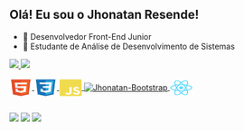 ## Olá! Eu sou o Jhonatan Resende!

- 🔭 Desenvolvedor Front-End Junior
- 🌱 Estudante de Análise de Desenvolvimento de Sistemas

<div>
  <a href="https://github.com/JhonatanResende">
    <img height="180em" src="https://github-readme-stats.vercel.app/api?username=JhonatanResende&show_icons=true&theme=dark#gh-dark-mode-only)](https://github.com/anuraghazra/github-readme-stats#gh-dark-mode-only)"/>
    <img height="180em" src="https://github-readme-stats.vercel.app/api/top-langs/?username=JhonatanResende&layout=compact&langs_count=16&theme=dark"/>
</div>

<div style="display: inline_block"><br>
    <img align="center" alt="Jhonatan-HTML" height="30" width="40" src="https://raw.githubusercontent.com/devicons/devicon/master/icons/html5/html5-original.svg">
    <img align="center" alt="Jhonatan-CSS" height="30" width="40" src="https://raw.githubusercontent.com/devicons/devicon/master/icons/css3/css3-original.svg">
    <img align="center" alt="Jhonatan-Js" height="30" width="40" src="https://raw.githubusercontent.com/devicons/devicon/master/icons/javascript/javascript-plain.svg">
    <img align="center" alt="Jhonatan-Bootstrap" height="30" src="https://cdn.jsdelivr.net/gh/devicons/devicon@latest/icons/bootstrap/bootstrap-original.svg">
    <img align="center" alt="Jhonatan-React" height="30" width="40" src="https://raw.githubusercontent.com/devicons/devicon/master/icons/react/react-original.svg">
</div>

##

<div> 
  <a href="https://www.instagram.com/jhonatanresende021/" target="_blank"><img src="https://img.shields.io/badge/-Instagram-%23E4405F?style=for-the-badge&logo=instagram&logoColor=white" target="_blank"></a>
  <a href = "mailto:jhonatanlira26@gmail.com"><img src="https://img.shields.io/badge/Gmail-D14836?style=for-the-badge&logo=gmail&logoColor=white" target="_blank"></a>
  <a href="https://www.linkedin.com/in/jhonatanresende/" target="_blank"><img src="https://img.shields.io/badge/-LinkedIn-%230077B5?style=for-the-badge&logo=linkedin&logoColor=white" target="_blank"></a>
</div>



